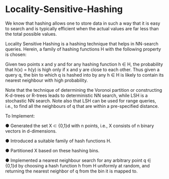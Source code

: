# Locality-Sensitive-Hashing

We know that hashing allows one to store data in such a way that it is easy to search and is typically
efficient when the actual values are far less than the total possible values.

Locality Sensitive Hashing is a hashing technique that helps in NN-search queries. Herein, a family of
hashing functions H with the following property is chosen:

Given two points x and y and for any hashing function h ∈ H, the probability that h(x) = h(y) is high
only if x and y are close to each other. Thus given a query q, the bin to which q is hashed into by any h ∈ H is
likely to contain its nearest neighbour with high probability.

Note that the technique of determining the Voronoi partition or constructing K-d-trees or R-trees leads
to deterministic NN search, while LSH is a stochastic NN search. Note also that LSH can be used for range
queries, i.e., to find all the neighbours of q that are within a pre-specified distance.

To Implement:

● Generated the set X ⊂ {0,1}d with n points, i.e., X consists of n binary vectors in d-dimensions.

● Introduced a suitable family of hash functions H.

● Partitioned X based on these hashing bins.

● Implemented a nearest neighbour search for any arbitrary point q ∈ {0,1}d by choosing a hash function h
  from H uniformly at random, and returning the nearest neighbor of q from the bin it is mapped to.

